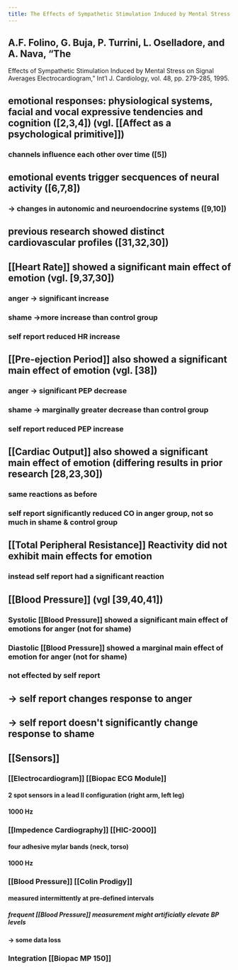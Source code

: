 ```yaml
---
title: The Effects of Sympathetic Stimulation Induced by Mental Stress on Signal Averages Electrocardiogram
---
```


## A.F. Folino, G. Buja, P. Turrini, L. Oselladore, and A. Nava, “The
Effects of Sympathetic Stimulation Induced by Mental Stress on
Signal Averages Electrocardiogram,” Int’l J. Cardiology, vol. 48,
pp. 279-285, 1995.
## emotional responses: physiological systems, facial and vocal expressive tendencies and cognition ([2,3,4]) (vgl. [[Affect as a psychological primitive]])
### channels influence each other over time ([5])
## emotional events trigger secquences of neural activity ([6,7,8])
### -> changes in autonomic and neuroendocrine systems ([9,10])
## previous research showed distinct cardiovascular profiles ([31,32,30])
## [[Heart Rate]] showed a significant main effect of emotion (vgl. [9,37,30])
### anger -> significant increase
### shame ->more  increase than control group
### self report reduced HR increase
## [[Pre-ejection Period]] also showed a significant main effect of emotion (vgl. [38])
### anger -> significant PEP decrease
### shame -> marginally greater decrease than control group
### self report reduced PEP increase
## [[Cardiac Output]] also showed a significant main effect of emotion (differing results in prior research [28,23,30])
### same reactions as before
### self report significantly reduced CO in anger group, not so much in shame & control group
## [[Total Peripheral Resistance]] Reactivity did not exhibit main effects for emotion
### instead self report had a significant reaction
## [[Blood Pressure]] (vgl [39,40,41])
### Systolic [[Blood Pressure]] showed a significant main effect of emotions for anger (not for shame)
### Diastolic [[Blood Pressure]] showed a marginal main effect of emotion for anger (not for shame)
### not effected by self report
## -> self report changes response to anger
## -> self report doesn't significantly change response to shame
## [[Sensors]]
### [[Electrocardiogram]] [[Biopac ECG Module]]
#### 2 spot sensors in a lead II configuration (right arm, left leg)
#### 1000 Hz
### [[Impedence Cardiography]] [[HIC-2000]]
#### four adhesive mylar bands (neck, torso)
#### 1000 Hz
### [[Blood Pressure]] [[Colin Prodigy]]
#### measured intermittently at pre-defined intervals
##### frequent [[Blood Pressure]]  measurement might artificially elevate BP levels
#### -> some data loss
### Integration [[Biopac MP 150]]
